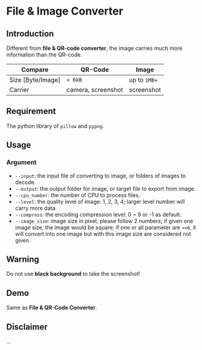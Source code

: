 # File & Image Converter

## Introduction

Different from **file & QR-code converter**, the image carries much more information than the QR-code.

| Compare           | QR-Code            | Image        |
| ----------------- | ------------------ | ------------ |
| Size [Byte/Image] | `< 6kB`            | up to `1MB+` |
| Carrier           | camera, screenshot | screenshot   |

## Requirement

The python library of `pillow` and `pypng`.

## Usage

### Argument

* `--input`: the input file of converting to image, or folders of images to decode.
* `--output`: the output folder for image, or target file to export from image.
* `--cpu_number`: the number of CPU to process files.
* `--level`: the quality level of image: 1, 2, 3, 4; larger level number will carry more data.
* `--compress`: the encoding compression level: 0 ~ 9 or -1 as default.
* `--image_size`: image size in pixel; please follow 2 numbers; if given one image size, the image would be square; if one or all parameter are `<=0`, it will convert into one image but with this image size are considered not given.

## Warning

Do not use **black background** to take the screenshot!

## Demo

Same as **File & QR-Code Converter**.

## Disclaimer

...